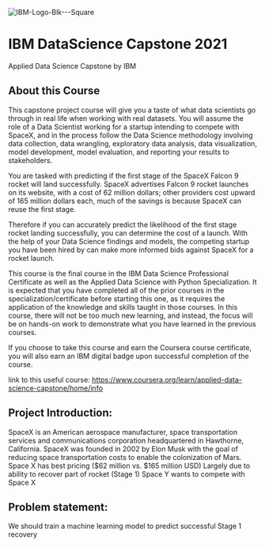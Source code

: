 ![IBM-Logo-Blk---Square](https://user-images.githubusercontent.com/49616469/145016668-13db081a-51bd-46a1-9345-0b5b1e1167b6.png)

# IBM DataScience Capstone 2021
 
Applied Data Science Capstone
by IBM

## About this Course
This capstone project course will give you a taste of what data scientists go through in real life when working with real datasets. You will assume the role of a Data Scientist working for a startup intending to compete with SpaceX, and in the process follow the Data Science methodology involving data collection, data wrangling, exploratory data analysis, data visualization, model development, model evaluation, and reporting your results to stakeholders.   

You are tasked with predicting if the first stage of the SpaceX Falcon 9 rocket will land successfully.  SpaceX advertises Falcon 9 rocket launches on its website, with a cost of 62 million dollars; other providers cost upward of 165 million dollars each, much of the savings is because SpaceX can reuse the first stage. 

Therefore if you can accurately predict the likelihood of the first stage rocket landing successfully, you can determine the cost of a launch. With the help of your Data Science findings and models, the competing startup you have been hired by can make more informed bids against SpaceX for a rocket launch. 

This course is the final course in the IBM Data Science Professional Certificate as well as the Applied Data Science with Python Specialization. It is expected that you have completed all of the prior courses in the specialization/certificate before starting this one, as it requires the application of the knowledge and skills taught in those courses. In this course, there will not be too much new learning, and instead, the focus will be on hands-on work to demonstrate what you have learned in the previous courses.

If you choose to take this course and earn the Coursera course certificate, you will also earn an IBM digital badge upon successful completion of the course.

link to this useful course: https://www.coursera.org/learn/applied-data-science-capstone/home/info

## Project Introduction:
SpaceX  is an American aerospace manufacturer, space transportation services and communications corporation headquartered in Hawthorne, California. SpaceX was founded in 2002 by Elon Musk with the goal of reducing space transportation costs to enable the colonization of Mars.
Space X has best pricing ($62 million vs. $165 million USD)
Largely due to ability to recover part of rocket (Stage 1)
Space Y wants to compete with Space X

## Problem statement:
We should train a machine learning model to  predict successful Stage 1 recovery

